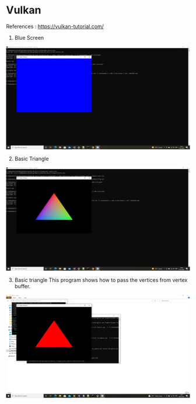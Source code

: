 # Vulkan

References : https://vulkan-tutorial.com/

1. Blue Screen

![Alt Text](https://github.com/pournimap/Vulkan/blob/main/01_Blue_Screen/BlueScreen.png)

2. Basic Triangle

![Alt Text](https://github.com/pournimap/Vulkan/blob/main/02_BasicTriangle/BasicTriangle.png)

3. Basic triangle 
	This program shows how to pass the vertices from vertex buffer.
	
![Alt Text](https://github.com/pournimap/Vulkan/blob/main/03_Triangle_with_vbufferInput/triangleVertexBufferInput.png)	

